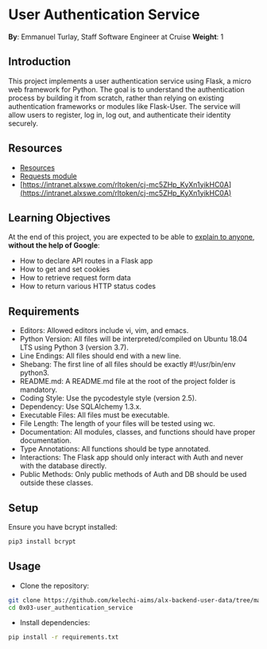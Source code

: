# User Authentication Service
**By**: Emmanuel Turlay, Staff Software Engineer at Cruise
**Weight**: 1

## Introduction
This project implements a user authentication service using Flask, a micro web framework for Python. The goal is to understand the authentication process by building it from scratch, rather than relying on existing authentication frameworks or modules like Flask-User. The service will allow users to register, log in, log out, and authenticate their identity securely.

## Resources
- [Resources](https://intranet.alxswe.com/rltoken/lKExyvivrrW4eh0eI8UV6A)
- [Requests module](https://intranet.alxswe.com/rltoken/py7LuuD1u2MUwcaf8wnDzQ)
- [https://intranet.alxswe.com/rltoken/cj-mc5ZHp_KyXn1yikHC0A](https://intranet.alxswe.com/rltoken/cj-mc5ZHp_KyXn1yikHC0A)

## Learning Objectives
At the end of this project, you are expected to be able to [explain to anyone](https://intranet.alxswe.com/rltoken/oAqmZmipBdjCcfI5QqyFXA), **without the help of Google**:

- How to declare API routes in a Flask app
- How to get and set cookies
- How to retrieve request form data
- How to return various HTTP status codes

## Requirements
- Editors: Allowed editors include vi, vim, and emacs.
- Python Version: All files will be interpreted/compiled on Ubuntu 18.04 LTS using Python 3 (version 3.7).
- Line Endings: All files should end with a new line.
- Shebang: The first line of all files should be exactly #!/usr/bin/env python3.
- README.md: A README.md file at the root of the project folder is mandatory.
- Coding Style: Use the pycodestyle style (version 2.5).
- Dependency: Use SQLAlchemy 1.3.x.
- Executable Files: All files must be executable.
- File Length: The length of your files will be tested using wc.
- Documentation: All modules, classes, and functions should have proper documentation.
- Type Annotations: All functions should be type annotated.
- Interactions: The Flask app should only interact with Auth and never with the database directly.
- Public Methods: Only public methods of Auth and DB should be used outside these classes.

## Setup
Ensure you have bcrypt installed:
```bash
pip3 install bcrypt
```

## Usage
- Clone the repository:
```bash
git clone https://github.com/kelechi-aims/alx-backend-user-data/tree/main/0x03-user_authentication_service 
cd 0x03-user_authentication_service
```
- Install dependencies:
```bash
pip install -r requirements.txt
```
